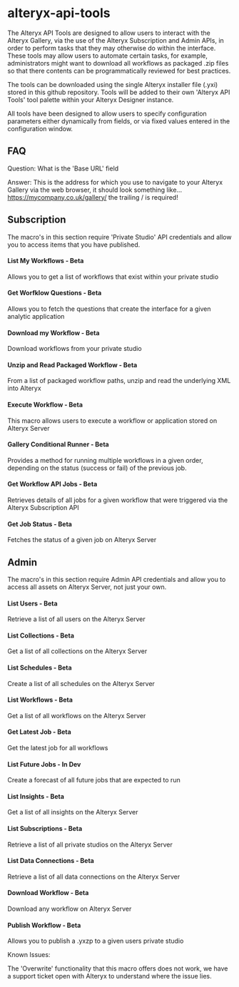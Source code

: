 # alteryx-api-tools

The Alteryx API Tools are designed to allow users to interact with the Alteryx Gallery, via the use of the Alteryx Subscription and Admin APIs, in order to perform tasks that they may otherwise do within the interface. These tools may allow users to automate certain tasks, for example, administrators might want to download all workflows as packaged .zip files so that there contents can be  programmatically reviewed for best practices.

The tools can be downloaded using the single Alteryx installer file (.yxi) stored in this github repository. Tools will be added to their own 'Alteryx API Tools' tool palette within your Alteryx Designer instance.

All tools have been designed to allow users to specify configuration parameters either dynamically from fields, or via fixed values entered in the configuration window.

## FAQ

Question: What is the 'Base URL' field

Answer: This is the address for which you use to navigate to your Alteryx Gallery via the web browser, it should look something like... https://mycompany.co.uk/gallery/ the trailing / is required!

## Subscription

The macro's in this section require 'Private Studio' API credentials and allow you to access items that you have published.

#### List My Workflows - Beta

Allows you to get a list of workflows that exist within your private studio

#### Get Worfklow Questions - Beta

Allows you to fetch the questions that create the interface for a given analytic application

#### Download my Workflow - Beta

Download workflows from your private studio

#### Unzip and Read Packaged Workflow - Beta

From a list of packaged workflow paths, unzip and read the underlying XML into Alteryx

#### Execute Workflow - Beta

This macro allows users to execute a workflow or application stored on Alteryx Server

#### Gallery Conditional Runner - Beta

Provides a method for running multiple workflows in a given order, depending on the status (success or fail) of the previous job.

#### Get Workflow API Jobs - Beta

Retrieves details of all jobs for a given workflow that were triggered via the Alteryx Subscription API

#### Get Job Status - Beta

Fetches the status of a given job on Alteryx Server

## Admin

The macro's in this section require Admin API credentials and allow you to access all assets on Alteryx Server, not just your own.

#### List Users - Beta

Retrieve a list of all users on the Alteryx Server

#### List Collections - Beta

Get a list of all collections on the Alteryx Server

#### List Schedules - Beta

Create a list of all schedules on the Alteryx Server

#### List Workflows - Beta

Get a list of all workflows on the Alteryx Server

#### Get Latest Job - Beta

Get the latest job for all workflows

#### List Future Jobs - In Dev

Create a forecast of all future jobs that are expected to run

#### List Insights - Beta

Get a list of all insights on the Alteryx Server

#### List Subscriptions - Beta

Retrieve a list of all private studios on the Alteryx Server

#### List Data Connections - Beta

Retrieve a list of all data connections on the Alteryx Server

#### Download Workflow - Beta

Download any workflow on Alteryx Server

#### Publish Workflow - Beta

Allows you to publish a .yxzp to a given users private studio

Known Issues:

The 'Overwrite' functionality that this macro offers does not work, we have a support ticket open with Alteryx to understand where the issue lies.
